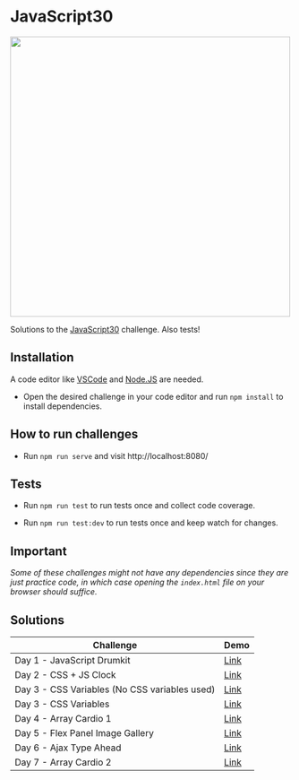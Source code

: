 # JavaScript30

<img src="https://javascript30.com/images/JS3-social-share.png" width="500" />

Solutions to the [JavaScript30](https://javascript30.com/) challenge. Also tests!

## Installation

A code editor like [VSCode](https://code.visualstudio.com/) and [Node.JS](https://nodejs.org/es/) are needed.

- Open the desired challenge in your code editor and run `npm install` to install dependencies.

## How to run challenges

- Run `npm run serve` and visit http://localhost:8080/

## Tests

- Run `npm run test` to run tests once and collect code coverage.

- Run `npm run test:dev` to run tests once and keep watch for changes.

## Important

_Some of these challenges might not have any dependencies since they are just practice code, in which case opening the `index.html` file on your browser should suffice._

## Solutions

| Challenge                                     | Demo                                                                                                   |
| --------------------------------------------- | ------------------------------------------------------------------------------------------------------ |
| Day 1 - JavaScript Drumkit                    | [Link](https://leonelmarianog.github.io/javascript30-challenge/01-javascript-drum-kit/index.html)      |
| Day 2 - CSS + JS Clock                        | [Link](https://leonelmarianog.github.io/javascript30-challenge/02-css-js-clock/index.html)             |
| Day 3 - CSS Variables (No CSS variables used) | [Link](https://leonelmarianog.github.io/javascript30-challenge/03A-css-variables/index.html)           |
| Day 3 - CSS Variables                         | [Link](https://leonelmarianog.github.io/javascript30-challenge/03B-css-variables/index.html)           |
| Day 4 - Array Cardio 1                        | [Link](https://leonelmarianog.github.io/javascript30-challenge/04-array-cardio-1/index.html)           |
| Day 5 - Flex Panel Image Gallery              | [Link](https://leonelmarianog.github.io/javascript30-challenge/05-flex-panel-image-gallery/index.html) |
| Day 6 - Ajax Type Ahead                       | [Link](https://leonelmarianog.github.io/javascript30-challenge/06-ajax-type-ahead/index.html)          |
| Day 7 - Array Cardio 2                        | [Link](https://leonelmarianog.github.io/javascript30-challenge/07-array-cardio-2/index.html)           |
